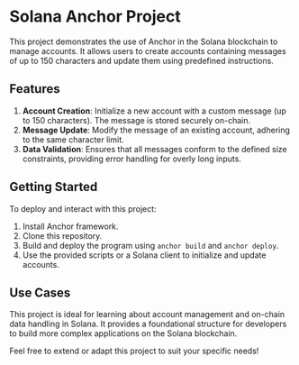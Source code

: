 # Solana Anchor Project

This project demonstrates the use of Anchor in the Solana blockchain to manage accounts. It allows users to create accounts containing messages of up to 150 characters and update them using predefined instructions.

## Features

1. **Account Creation**: Initialize a new account with a custom message (up to 150 characters). The message is stored securely on-chain.
2. **Message Update**: Modify the message of an existing account, adhering to the same character limit.
3. **Data Validation**: Ensures that all messages conform to the defined size constraints, providing error handling for overly long inputs.

## Getting Started

To deploy and interact with this project:

1. Install Anchor framework.
2. Clone this repository.
3. Build and deploy the program using `anchor build` and `anchor deploy`.
4. Use the provided scripts or a Solana client to initialize and update accounts.

## Use Cases

This project is ideal for learning about account management and on-chain data handling in Solana. It provides a foundational structure for developers to build more complex applications on the Solana blockchain.

Feel free to extend or adapt this project to suit your specific needs!
